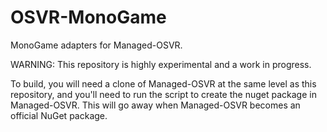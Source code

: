 # OSVR-MonoGame
MonoGame adapters for Managed-OSVR.

WARNING: This repository is highly experimental and a work in progress.

To build, you will need a clone of Managed-OSVR at the same level as this repository, and you'll need to run the script to create the nuget package in Managed-OSVR. This will go away when Managed-OSVR becomes an official NuGet package.